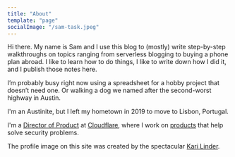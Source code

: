 ```yaml
---
title: "About"
template: "page"
socialImage: "/sam-task.jpeg"
---
```


Hi there. My name is Sam and I use this blog to (mostly) write step-by-step walkthroughs on topics ranging from serverless blogging to buying a phone plan abroad. I like to learn how to do things, I like to write down how I did it, and I publish those notes here.

I’m probably busy right now using a spreadsheet for a hobby project that doesn’t need one. Or walking a dog we named after the second-worst highway in Austin.

I'm an Austinite, but I left my hometown in 2019 to move to Lisbon, Portugal.

I'm a [Director of Product](https://www.linkedin.com/in/samrhea/) at [Cloudflare](https://www.cloudflare.com/), where I work on [products](https://teams.cloudflare.com/) that help solve security problems.

The profile image on this site was created by the spectacular [Kari Linder](https://twitter.com/kkblinder?s=20).